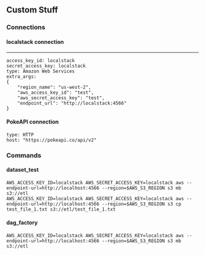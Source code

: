 ## Custom Stuff

### Connections

#### localstack connection
---
```
access_key_id: localstack
secret_access_key: localstack
type: Amazon Web Services
extra_args:
{
    "region_name": "us-west-2", 
    "aws_access_key_id": "test", 
    "aws_secret_access_key": "test", 
    "endpoint_url": "http://localstack:4566"
}
```


#### PokeAPI connection
```
type: HTTP
host: "https://pokeapi.co/api/v2"
```


### Commands

#### dataset_test
```
AWS_ACCESS_KEY_ID=localstack AWS_SECRET_ACCESS_KEY=localstack aws --endpoint-url=http://localhost:4566 --region=$AWS_S3_REGION s3 mb s3://etl
AWS_ACCESS_KEY_ID=localstack AWS_SECRET_ACCESS_KEY=localstack aws --endpoint-url=http://localhost:4566 --region=$AWS_S3_REGION s3 cp test_file_1.txt s3://etl/test_file_1.txt
```


#### dag_factory
```
AWS_ACCESS_KEY_ID=localstack AWS_SECRET_ACCESS_KEY=localstack aws --endpoint-url=http://localhost:4566 --region=$AWS_S3_REGION s3 mb s3://etl
```